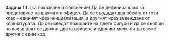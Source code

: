 **Задача 1.1.** (за показване и обяснение) Да се дефинира клас за представяне на шахматен офицер. Да се създадат два обекта от този клас – единият чрез инициализация, а другият чрез въвеждане от клавиатурата. Да се изведат позициите на двете фигури и да се съобщи по какъв цвят се движат двата офицера и единият може ли да вземе другия с един ход.